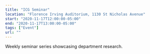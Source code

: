 ```yaml
---
title: "ICG Seminar"
location: "Florence Irving Auditorium, 1130 St Nicholas Avenue"
start: "2020-11-17T12:00:00-05:00"
end: "2020-11-17T13:00:00-05:00"
tags: ["Event"]
url: ""
---
```


Weekly seminar series showcasing department research.

<!-- endexcerpt -->
